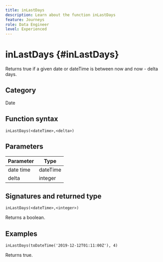 ```yaml
---
title: inLastDays
description: Learn about the function inLastDays
feature: Journeys
role: Data Engineer
level: Experienced
---
```

# inLastDays {#inLastDays}

Returns true if a given date or dateTime is between now and now - delta days.

## Category

Date

## Function syntax

`inLastDays(<dateTime>,<delta>)`

## Parameters

| Parameter | Type             |
|-----------|------------------|
| date time | dateTime    |
| delta   | integer     |

## Signatures and returned type

`inLastDays(<dateTime>,<integer>)`

Returns a boolean.

## Examples

`inLastDays(toDateTime('2019-12-12T01:11:00Z'), 4)`

Returns true.
